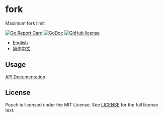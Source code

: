 # fork

Maximum fork limit

[![Go Report Card](https://goreportcard.com/badge/github.com/wzshiming/fork)](https://goreportcard.com/report/github.com/wzshiming/fork)
[![GoDoc](https://godoc.org/github.com/wzshiming/fork?status.svg)](https://godoc.org/github.com/wzshiming/fork)
[![GitHub license](https://img.shields.io/github/license/wzshiming/fork.svg)](https://github.com/wzshiming/fork/blob/master/LICENSE)

- [English](https://github.com/wzshiming/fork/blob/master/README.md)
- [简体中文](https://github.com/wzshiming/fork/blob/master/README_cn.md)

## Usage

[API Documentation](https://godoc.org/github.com/wzshiming/fork)

## License

Pouch is licensed under the MIT License. See [LICENSE](https://github.com/wzshiming/fork/blob/master/LICENSE) for the full license text.
